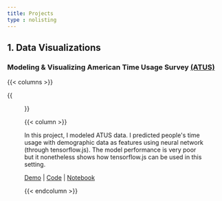 ```yaml
---
title: Projects
type : nolisting
---
```

## 1. Data Visualizations

### Modeling & Visualizing American Time Usage Survey [(ATUS)]()

{{< columns >}}

{{<figure src="/media/trip_saipan.jpeg" link="https://techwhims.com/" >}}

{{< column >}}

In this project, I modeled ATUS data. I predicted people's time usage with demographic data as features using neural network (through tensorflow.js). The model performance is very poor but it nonetheless shows how tensorflow.js can be used in this setting. 

[Demo]() | [Code]() | [Notebook]()

{{< endcolumn >}}
